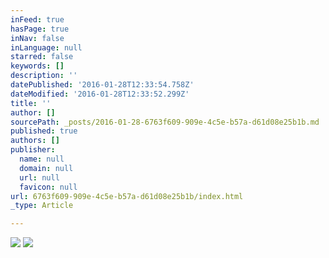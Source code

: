 ```yaml
---
inFeed: true
hasPage: true
inNav: false
inLanguage: null
starred: false
keywords: []
description: ''
datePublished: '2016-01-28T12:33:54.758Z'
dateModified: '2016-01-28T12:33:52.299Z'
title: ''
author: []
sourcePath: _posts/2016-01-28-6763f609-909e-4c5e-b57a-d61d08e25b1b.md
published: true
authors: []
publisher:
  name: null
  domain: null
  url: null
  favicon: null
url: 6763f609-909e-4c5e-b57a-d61d08e25b1b/index.html
_type: Article

---
```

![](https://the-grid-user-content.s3-us-west-2.amazonaws.com/b6e71e0b-8ef9-45cf-a267-bfb56f704e57.jpg)
![](https://the-grid-user-content.s3-us-west-2.amazonaws.com/36c9cdaf-e52e-4e1b-9709-1165fbce8e99.jpg)
